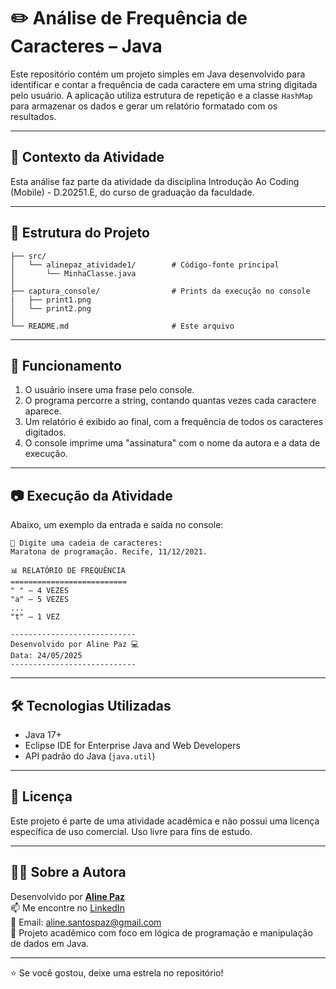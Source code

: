 # ✏️ Análise de Frequência de Caracteres – Java

Este repositório contém um projeto simples em Java desenvolvido para identificar e contar a frequência de cada caractere em uma string digitada pelo usuário. A aplicação utiliza estrutura de repetição e a classe `HashMap` para armazenar os dados e gerar um relatório formatado com os resultados.

---

## 🏫 Contexto da Atividade

Esta análise faz parte da atividade da disciplina Introdução Ao Coding (Mobile) - D.20251.E, do curso de graduação da faculdade.

---

## 📁 Estrutura do Projeto

```
├── src/
│   └── alinepaz_atividade1/        # Código-fonte principal
│       └── MinhaClasse.java        
│
├── captura_console/                # Prints da execução no console
|   ├── print1.png
│   └── print2.png
│
└── README.md                       # Este arquivo
```

---

## 🧪 Funcionamento

1. O usuário insere uma frase pelo console.  
2. O programa percorre a string, contando quantas vezes cada caractere aparece.  
3. Um relatório é exibido ao final, com a frequência de todos os caracteres digitados.  
4. O console imprime uma "assinatura" com o nome da autora e a data de execução.

---

## 📷 Execução da Atividade

Abaixo, um exemplo da entrada e saída no console:

```
📝 Digite uma cadeia de caracteres:
Maratona de programação. Recife, 11/12/2021.

📊 RELATÓRIO DE FREQUÊNCIA
==========================
" " – 4 VEZES
"a" – 5 VEZES
...
"t" – 1 VEZ

----------------------------
Desenvolvido por Aline Paz 💻
Data: 24/05/2025
----------------------------
```

---

## 🛠️ Tecnologias Utilizadas

- Java 17+  
- Eclipse IDE for Enterprise Java and Web Developers  
- API padrão do Java (`java.util`)  

---

## 📄 Licença

Este projeto é parte de uma atividade acadêmica e não possui uma licença específica de uso comercial. Uso livre para fins de estudo.

---

## 👩‍💻 Sobre a Autora

Desenvolvido por **[Aline Paz](https://github.com/alinepax)**  
📫 Me encontre no [LinkedIn](https://www.linkedin.com/in/alinedapaz/)  
📧 Email: aline.santospaz@gmail.com  
🎯 Projeto acadêmico com foco em lógica de programação e manipulação de dados em Java.

---

⭐ Se você gostou, deixe uma estrela no repositório!
